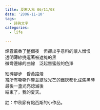 ```yaml
---
title: 夏末入秋 06/11/08
date: '2006-11-10'
tags:
  - 詩與文字
categories:
  - life

---
```

煙霧薰香了整個夜　但卻出乎意料的讓人憎恨  
透明薄紗挑逗著被遮掩的黑  
微彎邊緣的曲線　泛起唇蜜般的色澤  
  
細碎腳步　昏黃路燈  
當所有嘶嘶作響並綻放光芒的鐵灰都化成焦黑時  
最後一盞光亮熄滅後  
結束了，我的夏天。  
  
註：中秋節有點西斯的小作品。